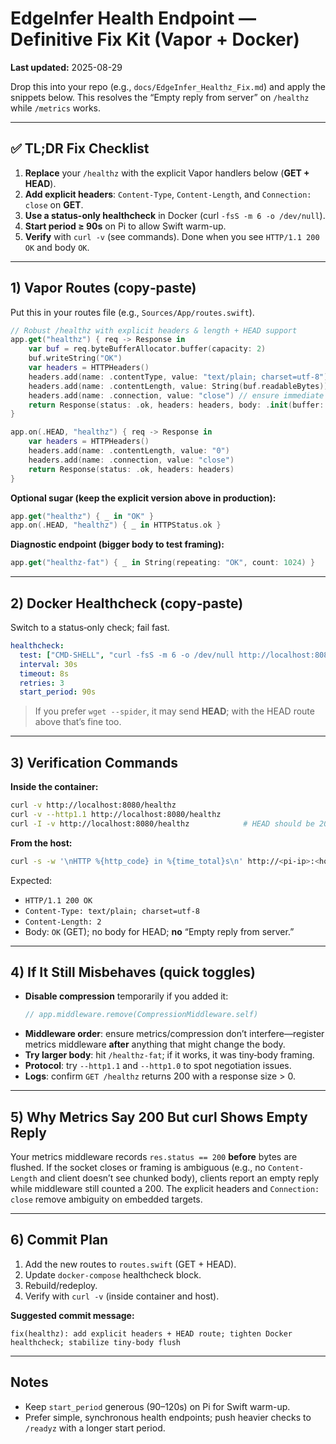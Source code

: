# EdgeInfer Health Endpoint — Definitive Fix Kit (Vapor + Docker)
**Last updated:** 2025-08-29

Drop this into your repo (e.g., `docs/EdgeInfer_Healthz_Fix.md`) and apply the snippets below. This resolves the “Empty reply from server” on `/healthz` while `/metrics` works.

---

## ✅ TL;DR Fix Checklist
1. **Replace** your `/healthz` with the explicit Vapor handlers below (**GET + HEAD**).
2. **Add explicit headers**: `Content-Type`, `Content-Length`, and `Connection: close` on **GET**.
3. **Use a status-only healthcheck** in Docker (curl `-fsS -m 6 -o /dev/null`).
4. **Start period ≥ 90s** on Pi to allow Swift warm-up.
5. **Verify** with `curl -v` (see commands). Done when you see `HTTP/1.1 200 OK` and body `OK`.

---

## 1) Vapor Routes (copy‑paste)
Put this in your routes file (e.g., `Sources/App/routes.swift`).

```swift
// Robust /healthz with explicit headers & length + HEAD support
app.get("healthz") { req -> Response in
    var buf = req.byteBufferAllocator.buffer(capacity: 2)
    buf.writeString("OK")
    var headers = HTTPHeaders()
    headers.add(name: .contentType, value: "text/plain; charset=utf-8")
    headers.add(name: .contentLength, value: String(buf.readableBytes))
    headers.add(name: .connection, value: "close") // ensure immediate flush
    return Response(status: .ok, headers: headers, body: .init(buffer: buf))
}

app.on(.HEAD, "healthz") { req -> Response in
    var headers = HTTPHeaders()
    headers.add(name: .contentLength, value: "0")
    headers.add(name: .connection, value: "close")
    return Response(status: .ok, headers: headers)
}
```

**Optional sugar (keep the explicit version above in production):**
```swift
app.get("healthz") { _ in "OK" }
app.on(.HEAD, "healthz") { _ in HTTPStatus.ok }
```

**Diagnostic endpoint (bigger body to test framing):**
```swift
app.get("healthz-fat") { _ in String(repeating: "OK", count: 1024) }
```

---

## 2) Docker Healthcheck (copy‑paste)
Switch to a status‑only check; fail fast.

```yaml
healthcheck:
  test: ["CMD-SHELL", "curl -fsS -m 6 -o /dev/null http://localhost:8080/healthz || exit 1"]
  interval: 30s
  timeout: 8s
  retries: 3
  start_period: 90s
```

> If you prefer `wget --spider`, it may send **HEAD**; with the HEAD route above that’s fine too.

---

## 3) Verification Commands
**Inside the container:**
```bash
curl -v http://localhost:8080/healthz
curl -v --http1.1 http://localhost:8080/healthz
curl -I -v http://localhost:8080/healthz            # HEAD should be 200 with no body
```

**From the host:**
```bash
curl -s -w '\nHTTP %{http_code} in %{time_total}s\n' http://<pi-ip>:<host-port>/healthz
```

Expected:
- `HTTP/1.1 200 OK`
- `Content-Type: text/plain; charset=utf-8`
- `Content-Length: 2`
- Body: `OK` (GET); no body for HEAD; **no** “Empty reply from server.”

---

## 4) If It Still Misbehaves (quick toggles)
- **Disable compression** temporarily if you added it:
  ```swift
  // app.middleware.remove(CompressionMiddleware.self)
  ```
- **Middleware order**: ensure metrics/compression don’t interfere—register metrics middleware **after** anything that might change the body.
- **Try larger body**: hit `/healthz-fat`; if it works, it was tiny‑body framing.
- **Protocol**: try `--http1.1` and `--http1.0` to spot negotiation issues.
- **Logs**: confirm `GET /healthz` returns 200 with a response size > 0.

---

## 5) Why Metrics Say 200 But curl Shows Empty Reply
Your metrics middleware records `res.status == 200` **before** bytes are flushed. If the socket closes or framing is ambiguous (e.g., no `Content-Length` and client doesn’t see chunked body), clients report an empty reply while middleware still counted a 200. The explicit headers and `Connection: close` remove ambiguity on embedded targets.

---

## 6) Commit Plan
1. Add the new routes to `routes.swift` (GET + HEAD).
2. Update `docker-compose` healthcheck block.
3. Rebuild/redeploy.
4. Verify with `curl -v` (inside container and host).

**Suggested commit message:**
```
fix(healthz): add explicit headers + HEAD route; tighten Docker healthcheck; stabilize tiny-body flush
```

---

## Notes
- Keep `start_period` generous (90–120s) on Pi for Swift warm-up.
- Prefer simple, synchronous health endpoints; push heavier checks to `/readyz` with a longer start period.
